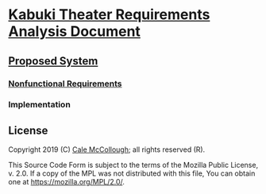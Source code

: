 # [Kabuki Theater Requirements Analysis Document](../../readme.md)

## [Proposed System](../readme.md)

### [Nonfunctional Requirements](./readme.md)

### Implementation

## License

Copyright 2019 (C) [Cale McCollough](https://calemccollough.github.io); all rights reserved (R).

This Source Code Form is subject to the terms of the Mozilla Public License, v. 2.0. If a copy of the MPL was not distributed with this file, You can obtain one at <https://mozilla.org/MPL/2.0/>.
